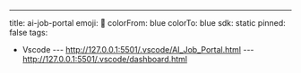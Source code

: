 ---
title: ai-job-portal
emoji: 🐳
colorFrom: blue
colorTo: blue
sdk: static
pinned: false
tags:
  - Vscode
---  http://127.0.0.1:5501/.vscode/AI_Job_Portal.html
---   http://127.0.0.1:5501/.vscode/dashboard.html
    
